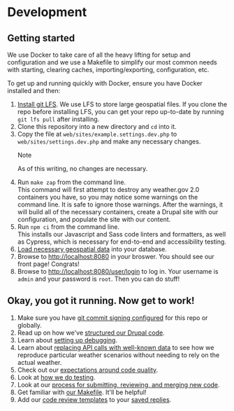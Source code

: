 # Development

## Getting started

We use Docker to take care of all the heavy lifting for setup and configuration
and we use a Makefile to simplify our most common needs with starting, clearing
caches, importing/exporting, configuration, etc.

To get up and running quickly with Docker, ensure you have Docker installed and
then:

1. [Install git LFS](spatial-data.md). We use LFS to store large geospatial
   files. If you clone the repo before installing LFS, you can get your repo
   up-to-date by running `git lfs pull` after installing.
2. Clone this repository into a new directory and `cd` into it.
3. Copy the file at `web/sites/example.settings.dev.php` to
   `web/sites/settings.dev.php` and make any necessary changes.
   > [!NOTE]  
   > As of this writing, no changes are necessary.
4. Run `make zap` from the command line.  
   This command will first attempt to destroy any weather.gov 2.0 containers you
   have, so you may notice some warnings on the command line. It is safe to
   ignore those warnings. After the warnings, it will build all of the necessary
   containers, create a Drupal site with our configuration, and populate the
   site with our content.
5. Run `npm ci` from the command line.  
   This installs our Javascript and Sass code linters and formatters, as well as
   Cypress, which is necessary for end-to-end and accessibility testing.
6. [Load necessary geospatial data](spatial-data.md) into your database.
7. Browse to [http://localhost:8080](http://localhost:8080) in your broswer. You
   should see our front page! Congrats!
8. Browse to [http://localhost:8080/user/login](http://localhost:8080/user/login)
   to log in. Your username is `admin` and your password is `root`. Then you can
   do stuff!

## Okay, you got it running. Now get to work!

1. Make sure you have [git commit signing configured](git-signing.md) for this
   repo or globally.
2. Read up on how we've [structured our Drupal code](drupal.md).
3. Learn about [setting up debugging](debugging.md).
4. Learn about [replacing API calls with well-known data](intercepting-the-api.md)
   to see how we reproduce particular weather scenarios without needing to rely
   on the actual weather.
5. Check out our [expectations around code quality](qasp.md).
6. Look at [how we do testing](testing.md).
7. Look at our [process for submitting, reviewing, and merging new code](review-standards.md).
8. Get familiar with [our Makefile](makefile.md). It'll be helpful!
9. Add our [code review templates](code_review_templates) to your [saved replies](saved-replies.md).
